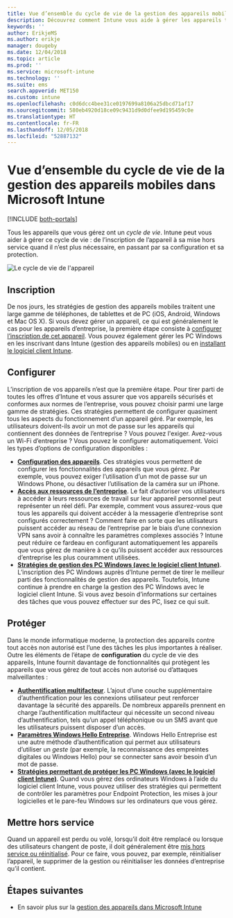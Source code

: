 ```yaml
---
title: Vue d’ensemble du cycle de vie de la gestion des appareils mobiles Microsoft Intune
description: Découvrez comment Intune vous aide à gérer les appareils tout au long de leur cycle de vie, de l’inscription à la mise hors service éventuelle, en passant par la configuration.
keywords: ''
author: ErikjeMS
ms.author: erikje
manager: dougeby
ms.date: 12/04/2018
ms.topic: article
ms.prod: ''
ms.service: microsoft-intune
ms.technology: ''
ms.suite: ems
search.appverid: MET150
ms.custom: intune
ms.openlocfilehash: c0d6dcc4bee31ce0197699a8106a25dbcd71af17
ms.sourcegitcommit: 580eb4920d18ce09c9431d9d0dfee9d195459c0e
ms.translationtype: HT
ms.contentlocale: fr-FR
ms.lasthandoff: 12/05/2018
ms.locfileid: "52887132"
---
```

# <a name="overview-of-the-microsoft-intune-mobile-device-management-mdm-lifecycle"></a>Vue d’ensemble du cycle de vie de la gestion des appareils mobiles dans Microsoft Intune

[!INCLUDE [both-portals](./includes/note-for-both-portals.md)]

Tous les appareils que vous gérez ont un *cycle de vie*. Intune peut vous aider à gérer ce cycle de vie : de l’inscription de l’appareil à sa mise hors service quand il n’est plus nécessaire, en passant par sa configuration et sa protection.

![Le cycle de vie de l'appareil](./media/device-lifecycle.png "le cycle de vie de l'appareil Intune")

## <a name="enroll"></a>Inscription
De nos jours, les stratégies de gestion des appareils mobiles traitent une large gamme de téléphones, de tablettes et de PC (iOS, Android, Windows et Mac OS X). Si vous devez gérer un appareil, ce qui est généralement le cas pour les appareils d’entreprise, la première étape consiste à [configurer l’inscription de cet appareil](device-enrollment.md). Vous pouvez également gérer les PC Windows en les inscrivant dans Intune (gestion des appareils mobiles) ou en [installant le logiciel client Intune](manage-windows-pcs-with-microsoft-intune.md).

## <a name="configure"></a>Configurer
L’inscription de vos appareils n’est que la première étape. Pour tirer parti de toutes les offres d’Intune et vous assurer que vos appareils sécurisés et conformes aux normes de l’entreprise, vous pouvez choisir parmi une large gamme de stratégies. Ces stratégies permettent de configurer quasiment tous les aspects du fonctionnement d’un appareil géré. Par exemple, les utilisateurs doivent-ils avoir un mot de passe sur les appareils qui contiennent des données de l’entreprise ? Vous pouvez l'exiger. Avez-vous un Wi-Fi d’entreprise ? Vous pouvez le configurer automatiquement. Voici les types d’options de configuration disponibles :

- [**Configuration des appareils**](device-profiles.md). Ces stratégies vous permettent de configurer les fonctionnalités des appareils que vous gérez. Par exemple, vous pouvez exiger l’utilisation d’un mot de passe sur un Windows Phone, ou désactiver l’utilisation de la caméra sur un iPhone.
- [**Accès aux ressources de l’entreprise**](device-profiles.md). Le fait d’autoriser vos utilisateurs à accéder à leurs ressources de travail sur leur appareil personnel peut représenter un réel défi. Par exemple, comment vous assurez-vous que tous les appareils qui doivent accéder à la messagerie d’entreprise sont configurés correctement ? Comment faire en sorte que les utilisateurs puissent accéder au réseau de l’entreprise par le biais d’une connexion VPN sans avoir à connaître les paramètres complexes associés ? Intune peut réduire ce fardeau en configurant automatiquement les appareils que vous gérez de manière à ce qu’ils puissent accéder aux ressources d’entreprise les plus couramment utilisées.
- [**Stratégies de gestion des PC Windows (avec le logiciel client Intune)**](common-windows-pc-management-tasks-with-the-microsoft-intune-computer-client.md). L’inscription des PC Windows auprès d’Intune permet de tirer le meilleur parti des fonctionnalités de gestion des appareils. Toutefois, Intune continue à prendre en charge la gestion des PC Windows avec le logiciel client Intune. Si vous avez besoin d’informations sur certaines des tâches que vous pouvez effectuer sur des PC, lisez ce qui suit.

## <a name="protect"></a>Protéger
Dans le monde informatique moderne, la protection des appareils contre tout accès non autorisé est l’une des tâches les plus importantes à réaliser. Outre les éléments de l’étape de **configuration** du cycle de vie des appareils, Intune fournit davantage de fonctionnalités qui protègent les appareils que vous gérez de tout accès non autorisé ou d’attaques malveillantes :
- [**Authentification multifacteur**](multi-factor-authentication.md). L’ajout d’une couche supplémentaire d’authentification pour les connexions utilisateur peut renforcer davantage la sécurité des appareils. De nombreux appareils prennent en charge l’authentification multifacteur qui nécessite un second niveau d’authentification, tels qu’un appel téléphonique ou un SMS avant que les utilisateurs puissent disposer d’un accès.
- [**Paramètres Windows Hello Entreprise**](windows-hello.md). Windows Hello Entreprise est une autre méthode d’authentification qui permet aux utilisateurs d’utiliser un *geste* (par exemple, la reconnaissance des empreintes digitales ou Windows Hello) pour se connecter sans avoir besoin d’un mot de passe.
- [**Stratégies permettant de protéger les PC Windows (avec le logiciel client Intune)**](policies-to-protect-windows-pcs-in-microsoft-intune.md). Quand vous gérez des ordinateurs Windows à l’aide du logiciel client Intune, vous pouvez utiliser des stratégies qui permettent de contrôler les paramètres pour Endpoint Protection, les mises à jour logicielles et le pare-feu Windows sur les ordinateurs que vous gérez.

## <a name="retire"></a>Mettre hors service
Quand un appareil est perdu ou volé, lorsqu’il doit être remplacé ou lorsque des utilisateurs changent de poste, il doit généralement être [mis hors service ou réinitialisé](device-management.md). Pour ce faire, vous pouvez, par exemple, réinitialiser l’appareil, le supprimer de la gestion ou réinitialiser les données d’entreprise qu’il contient.

## <a name="next-steps"></a>Étapes suivantes

- En savoir plus sur la [gestion des appareils dans Microsoft Intune](device-management.md)
